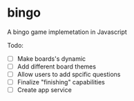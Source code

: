 # bingo
A bingo game implemetation in Javascript

Todo:
 - [ ] Make boards's dynamic
 - [ ] Add different board themes
 - [ ] Allow users to add spcific questions
 - [ ] Finalize "finishing" capabilities
 - [ ] Create app service
